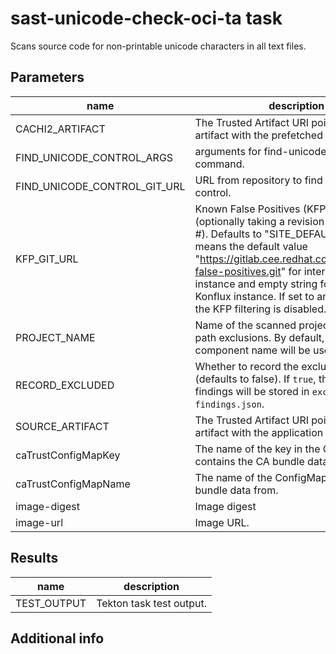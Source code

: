 # sast-unicode-check-oci-ta task

Scans source code for non-printable unicode characters in all text files.

## Parameters
|name|description|default value|required|
|---|---|---|---|
|CACHI2_ARTIFACT|The Trusted Artifact URI pointing to the artifact with the prefetched dependencies.|""|false|
|FIND_UNICODE_CONTROL_ARGS|arguments for find-unicode-control command.|-p bidi -v -d -t|false|
|FIND_UNICODE_CONTROL_GIT_URL|URL from repository to find unicode control.|https://github.com/siddhesh/find-unicode-control.git#c2accbfbba7553a8bc1ebd97089ae08ad8347e58|false|
|KFP_GIT_URL|Known False Positives (KFP) git URL (optionally taking a revision delimited by \#). Defaults to "SITE_DEFAULT", which means the default value "https://gitlab.cee.redhat.com/osh/known-false-positives.git" for internal Konflux instance and empty string for external Konflux instance. If set to an empty string, the KFP filtering is disabled.|SITE_DEFAULT|false|
|PROJECT_NAME|Name of the scanned project, used to find path exclusions. By default, the Konflux component name will be used.|""|false|
|RECORD_EXCLUDED|Whether to record the excluded findings (defaults to false). If `true`, the excluded findings will be stored in `excluded-findings.json`. |false|false|
|SOURCE_ARTIFACT|The Trusted Artifact URI pointing to the artifact with the application source code.||true|
|caTrustConfigMapKey|The name of the key in the ConfigMap that contains the CA bundle data.|ca-bundle.crt|false|
|caTrustConfigMapName|The name of the ConfigMap to read CA bundle data from.|trusted-ca|false|
|image-digest|Image digest|""|false|
|image-url|Image URL.|""|false|

## Results
|name|description|
|---|---|
|TEST_OUTPUT|Tekton task test output.|


## Additional info

